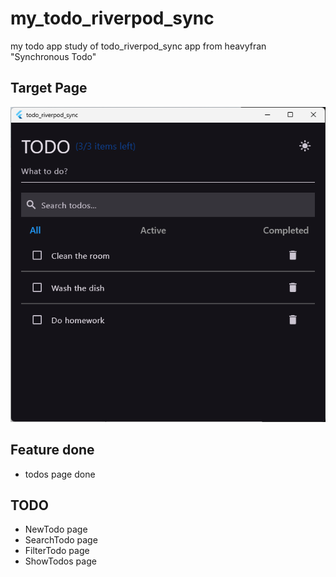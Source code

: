 # my_todo_riverpod_sync

my todo app study of todo_riverpod_sync app from heavyfran "Synchronous Todo"

## Target Page

![target_page](./todo_page.png)

## Feature done

- todos page done

## TODO

- NewTodo page
- SearchTodo page
- FilterTodo page
- ShowTodos page
  